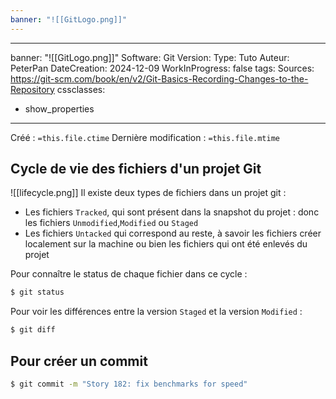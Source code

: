 ```yaml
---
banner: "![[GitLogo.png]]"
---
```

---
banner: "![[GitLogo.png]]"
Software: Git
Version: 
Type: Tuto
Auteur: PeterPan
DateCreation: 2024-12-09
WorkInProgress: false
tags: 
Sources: https://git-scm.com/book/en/v2/Git-Basics-Recording-Changes-to-the-Repository
cssclasses:
  - show_properties
---
Créé : `=this.file.ctime`
Dernière modification : `=this.file.mtime`

## Cycle de vie des fichiers d'un projet Git

![[lifecycle.png]]
Il existe deux types de fichiers dans un projet git :
- Les fichiers `Tracked`, qui sont présent dans la snapshot du projet : donc les fichiers `Unmodified`,`Modified` ou `Staged`
- Les fichiers `Untacked` qui correspond au reste, à savoir les fichiers créer localement sur la machine ou bien les fichiers qui ont été enlevés du projet

Pour connaître le status de chaque fichier dans ce cycle :

```bash
$ git status
```

Pour voir les différences entre la version `Staged` et la version `Modified` :

```bash
$ git diff
```

## Pour créer un commit

```bash
$ git commit -m "Story 182: fix benchmarks for speed"
```



